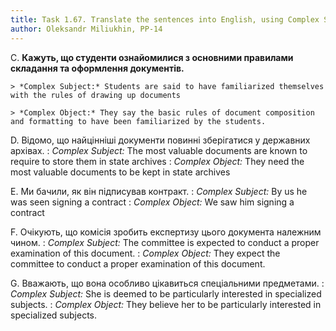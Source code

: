 ```yaml
---
title: Task 1.67. Translate the sentences into English, using Complex Subject and Complex Object
author: Oleksandr Miliukhin, PP-14
---
```


C.
**Кажуть, що студенти ознайомилися з основними правилами складання та оформлення документів.**

	> *Complex Subject:* Students are said to have familiarized themselves with the rules of drawing up documents

	> *Complex Object:* They say the basic rules of document composition and formatting to have been familiarized by the students.

D.
Відомо, що найцінніші документи повинні зберігатися у державних архівах.
: *Complex Subject:* The most valuable documents are known to require to store them in state archives
: *Complex Object:* They need the most valuable documents to be kept in state archives

E.
Ми бачили, як він підписував контракт.
: *Complex Subject:* By us he was seen signing a contract
: *Complex Object:* We saw him signing a contract

F.
Очікують, що комісія зробить експертизу цього документа належним чином.
: *Complex Subject:* The committee is expected to conduct a proper examination of this document.
: *Complex Object:* They expect the committee to conduct a proper examination of this document.

G.
Вважають, що вона особливо цікавиться спеціальними предметами.
: *Complex Subject:* She is deemed to be particularly interested in specialized subjects.
: *Complex Object:* They believe her to be particularly interested in specialized subjects.
